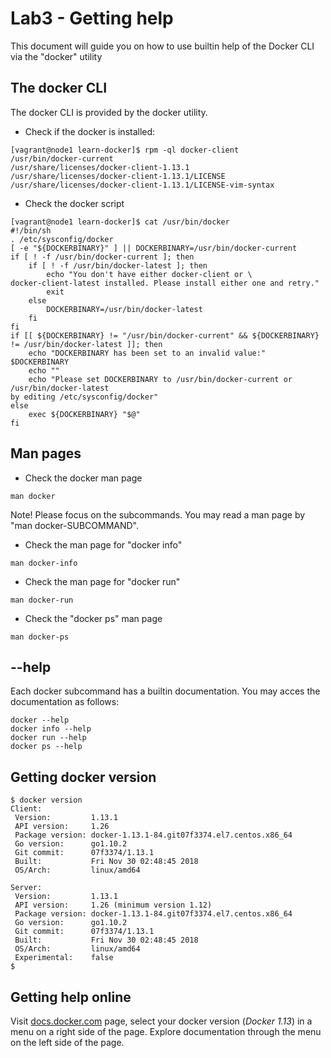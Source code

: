 # Lab3 - Getting help
This document will guide you on how to use builtin help of the Docker CLI via the "docker" utility

## The docker CLI
The docker CLI is provided by the docker utility.
- Check if the docker is installed:

```
[vagrant@node1 learn-docker]$ rpm -ql docker-client
/usr/bin/docker-current
/usr/share/licenses/docker-client-1.13.1
/usr/share/licenses/docker-client-1.13.1/LICENSE
/usr/share/licenses/docker-client-1.13.1/LICENSE-vim-syntax
```

- Check the docker script

```
[vagrant@node1 learn-docker]$ cat /usr/bin/docker
#!/bin/sh
. /etc/sysconfig/docker
[ -e "${DOCKERBINARY}" ] || DOCKERBINARY=/usr/bin/docker-current
if [ ! -f /usr/bin/docker-current ]; then
    if [ ! -f /usr/bin/docker-latest ]; then
        echo "You don't have either docker-client or \
docker-client-latest installed. Please install either one and retry."
        exit
    else
        DOCKERBINARY=/usr/bin/docker-latest
    fi
fi
if [[ ${DOCKERBINARY} != "/usr/bin/docker-current" && ${DOCKERBINARY} != /usr/bin/docker-latest ]]; then
    echo "DOCKERBINARY has been set to an invalid value:" $DOCKERBINARY
    echo ""
    echo "Please set DOCKERBINARY to /usr/bin/docker-current or /usr/bin/docker-latest
by editing /etc/sysconfig/docker"
else
    exec ${DOCKERBINARY} "$@"
fi
```

## Man pages
- Check the docker man page

```
man docker
```

Note! Please focus on the subcommands. You may read a man page by "man docker-SUBCOMMAND".

- Check the man page for "docker info"

```
man docker-info
```

- Check the man page for "docker run"

```
man docker-run
```

- Check the "docker ps" man page

```
man docker-ps
```


## --help
Each docker subcommand has a builtin documentation. You may acces the documentation as follows:

```
docker --help
docker info --help
docker run --help
docker ps --help
```

## Getting docker version
```
$ docker version
Client:
 Version:         1.13.1
 API version:     1.26
 Package version: docker-1.13.1-84.git07f3374.el7.centos.x86_64
 Go version:      go1.10.2
 Git commit:      07f3374/1.13.1
 Built:           Fri Nov 30 02:48:45 2018
 OS/Arch:         linux/amd64

Server:
 Version:         1.13.1
 API version:     1.26 (minimum version 1.12)
 Package version: docker-1.13.1-84.git07f3374.el7.centos.x86_64
 Go version:      go1.10.2
 Git commit:      07f3374/1.13.1
 Built:           Fri Nov 30 02:48:45 2018
 OS/Arch:         linux/amd64
 Experimental:    false
$
```

## Getting help online
Visit [docs.docker.com](https://docs.docker.com) page, select your docker version (*Docker 1.13*) in a menu on a right side of the page. Explore documentation through the menu on the left side of the page.
